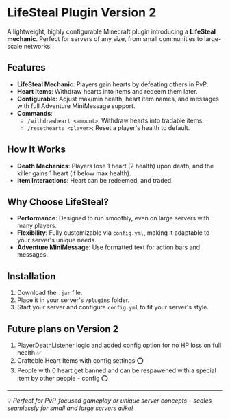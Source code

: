 # LifeSteal Plugin Version 2

A lightweight, highly configurable Minecraft plugin introducing a **LifeSteal mechanic**. Perfect for servers of any size, from small communities to large-scale networks!

## Features
- **LifeSteal Mechanic**: Players gain hearts by defeating others in PvP.
- **Heart Items**: Withdraw hearts into items and redeem them later.
- **Configurable**: Adjust max/min health, heart item names, and messages with full Adventure MiniMessage support.
- **Commands**:
  - `/withdrawheart <amount>`: Withdraw hearts into tradable items.
  - `/resethearts <player>`: Reset a player's health to default.

## How It Works
- **Death Mechanics**: Players lose 1 heart (2 health) upon death, and the killer gains 1 heart (if below max health).
- **Item Interactions**: Heart can be redeemed, and traded.

## Why Choose LifeSteal?
- **Performance**: Designed to run smoothly, even on large servers with many players.
- **Flexibility**: Fully customizable via `config.yml`, making it adaptable to your server's unique needs.
- **Adventure MiniMessage**: Use formatted text for action bars and messages.

## Installation
1. Download the `.jar` file.
2. Place it in your server's `/plugins` folder.
3. Start your server and configure `config.yml` to fit your server's style.


## Future plans on Version 2

1. PlayerDeathListener logic and added config option for no HP loss on full health ✅
2. Crafteble Heart Items with config settings ⭕
3. People with 0 heart get banned and can be respawened with a special item
   by other people - config ⭕
---

💡 *Perfect for PvP-focused gameplay or unique server concepts – scales seamlessly for small and large servers alike!*
